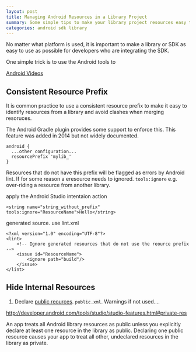 ```yaml
---
layout: post
title: Managing Android Resources in a Library Project
summary: Some simple tips to make your library project resources easy to use
categories: android sdk library
---
```


No matter what platform is used, it is important to make a library or
SDK as easy to use as possible for developers who are integrating the
SDK.

One simple trick is to use the Android tools to 


[Android Videos](https://www.youtube.com/watch?v=Y2GC6P5hPeA)

## Consistent Resource Prefix

It is common practice to use a consistent resource prefix to make it
easy to identify resources from a library and avoid clashes when
merging resoruces.

The Android Gradle plugin provides some support to enforce this.  This
feature was added in 2014 but not widely documented. 

```
android {
  ...other configuration...
  resourcePrefix 'mylib_'
}
```

Resources that do not have this prefix will be flagged as
 errors by Android lint. If for some reason a eresource needs to
 ignored. `tools:ignore` e.g. over-riding a resource from another
 library.

apply the Android Studio intentaion action

```
<string name="string_without_prefix" tools:ignore="ResourceName">Hello</string>
```

generated source. use lint.xml

```
<?xml version="1.0" encoding="UTF-8"?>
<lint>
    <!-- Ignore generated resources that do not use the reource prefix -->
    <issue id="ResourceName">
        <ignore path="build"/>
    </issue>
</lint>
```

## Hide Internal Resources

 1. Declare [public reources](http://developer.android.com/tools/studio/studio-features.html#private-res). `public.xml`. Warnings if not used....


http://developer.android.com/tools/studio/studio-features.html#private-res

An app treats all Android library resources as public unless you explicitly declare at least one resource in the library as public. Declaring one public resource causes your app to treat all other, undeclared resources in the library as private.